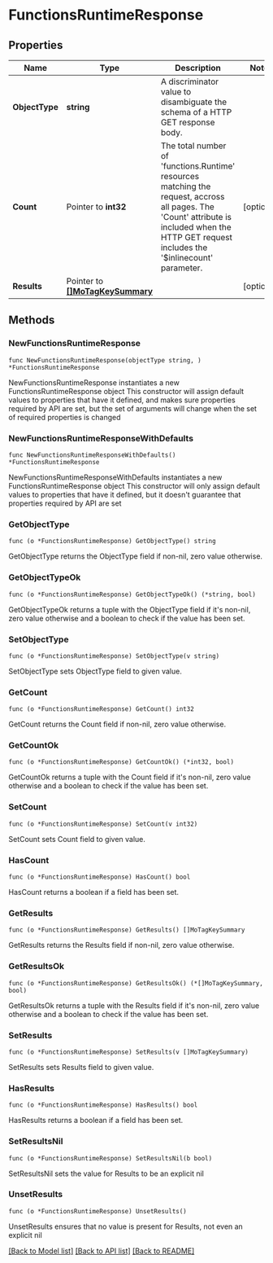 # FunctionsRuntimeResponse

## Properties

Name | Type | Description | Notes
------------ | ------------- | ------------- | -------------
**ObjectType** | **string** | A discriminator value to disambiguate the schema of a HTTP GET response body. | 
**Count** | Pointer to **int32** | The total number of &#39;functions.Runtime&#39; resources matching the request, accross all pages. The &#39;Count&#39; attribute is included when the HTTP GET request includes the &#39;$inlinecount&#39; parameter. | [optional] 
**Results** | Pointer to [**[]MoTagKeySummary**](MoTagKeySummary.md) |  | [optional] 

## Methods

### NewFunctionsRuntimeResponse

`func NewFunctionsRuntimeResponse(objectType string, ) *FunctionsRuntimeResponse`

NewFunctionsRuntimeResponse instantiates a new FunctionsRuntimeResponse object
This constructor will assign default values to properties that have it defined,
and makes sure properties required by API are set, but the set of arguments
will change when the set of required properties is changed

### NewFunctionsRuntimeResponseWithDefaults

`func NewFunctionsRuntimeResponseWithDefaults() *FunctionsRuntimeResponse`

NewFunctionsRuntimeResponseWithDefaults instantiates a new FunctionsRuntimeResponse object
This constructor will only assign default values to properties that have it defined,
but it doesn't guarantee that properties required by API are set

### GetObjectType

`func (o *FunctionsRuntimeResponse) GetObjectType() string`

GetObjectType returns the ObjectType field if non-nil, zero value otherwise.

### GetObjectTypeOk

`func (o *FunctionsRuntimeResponse) GetObjectTypeOk() (*string, bool)`

GetObjectTypeOk returns a tuple with the ObjectType field if it's non-nil, zero value otherwise
and a boolean to check if the value has been set.

### SetObjectType

`func (o *FunctionsRuntimeResponse) SetObjectType(v string)`

SetObjectType sets ObjectType field to given value.


### GetCount

`func (o *FunctionsRuntimeResponse) GetCount() int32`

GetCount returns the Count field if non-nil, zero value otherwise.

### GetCountOk

`func (o *FunctionsRuntimeResponse) GetCountOk() (*int32, bool)`

GetCountOk returns a tuple with the Count field if it's non-nil, zero value otherwise
and a boolean to check if the value has been set.

### SetCount

`func (o *FunctionsRuntimeResponse) SetCount(v int32)`

SetCount sets Count field to given value.

### HasCount

`func (o *FunctionsRuntimeResponse) HasCount() bool`

HasCount returns a boolean if a field has been set.

### GetResults

`func (o *FunctionsRuntimeResponse) GetResults() []MoTagKeySummary`

GetResults returns the Results field if non-nil, zero value otherwise.

### GetResultsOk

`func (o *FunctionsRuntimeResponse) GetResultsOk() (*[]MoTagKeySummary, bool)`

GetResultsOk returns a tuple with the Results field if it's non-nil, zero value otherwise
and a boolean to check if the value has been set.

### SetResults

`func (o *FunctionsRuntimeResponse) SetResults(v []MoTagKeySummary)`

SetResults sets Results field to given value.

### HasResults

`func (o *FunctionsRuntimeResponse) HasResults() bool`

HasResults returns a boolean if a field has been set.

### SetResultsNil

`func (o *FunctionsRuntimeResponse) SetResultsNil(b bool)`

 SetResultsNil sets the value for Results to be an explicit nil

### UnsetResults
`func (o *FunctionsRuntimeResponse) UnsetResults()`

UnsetResults ensures that no value is present for Results, not even an explicit nil

[[Back to Model list]](../README.md#documentation-for-models) [[Back to API list]](../README.md#documentation-for-api-endpoints) [[Back to README]](../README.md)


